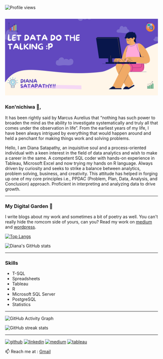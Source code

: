 ![Profile views](https://gpvc.arturio.dev/dianas11)  

![data](https://github.com/dianas11/dianas11/blob/main/DIANA%20SATAPATHY!!.png)
-------------------------------------------------------------------------------------------------------------------------------------------------------------------------
### Kon'nichiwa 👋, 

It has been rightly said by Marcus Aurelius that “nothing has such power to broaden the mind as the ability to investigate systematically and truly all that comes under the observation in life”.
From the earliest years of my life, I have been always intrigued by everything that would happen around and held a penchant for making things work and solving problems.

Hello, I am Diana Satapathy, an inquisitive soul and a process-oriented individual with a keen interest in the field of data analytics and wish to make a career in the same.
A competent SQL coder with hands-on experience in Tableau, Microsoft Excel and now trying my hands on R language. Always driven by curiosity and seeks to strike a balance between analytics, problem solving, business, and creativity. This attitude has helped in forging up one of my core principles i.e., PPDAC (Problem, Plan, Data, Analysis, and Conclusion) approach. Proficient in interpreting and analyzing data to drive growth.


---------------------------------------------------------------------------------------------


### My Digital Garden 🌱

I write blogs about my work and sometimes a bit of poetry as well. 
You can't really hide the romcom side of yours, can you?
Read my work on [medium](https://dianasatapathy.medium.com/)  and  [wordpress](https://theinsanemess.wordpress.com/).


[![Top Langs](https://github-readme-stats.vercel.app/api/top-langs/?username=dianas11)](https://github.com/dianas11/github-readme-stats)

![Diana's GitHub stats](https://github-readme-stats.vercel.app/api?username=dianas11&show_icons=true&theme=radical)



--------------------------------------------------------------------------------------------------------------


### Skills 
* T-SQL
* Spreadsheets
* Tableau
* R 
* Microsoft SQL Server
* PostgreSQL
* Statistics


------------------------------------------------------------------------------------------------------------------------------------------------------------------------


![GitHub Activity Graph](https://activity-graph.herokuapp.com/graph?username=dianas11)  

![GitHub streak stats](https://github-readme-streak-stats.herokuapp.com/?user=dianas11)  


-----------------------------------------------------------------------------------------------------------------------------------------------------------------------


[<img src='https://cdn.jsdelivr.net/npm/simple-icons@3.0.1/icons/github.svg' alt='github' height='40'>](https://github.com/dianas11)   [<img src='https://cdn.jsdelivr.net/npm/simple-icons@3.0.1/icons/linkedin.svg' alt='linkedin' height='40'>](https://www.linkedin.com/in/https://www.linkedin.com/in/dianas11/)  [<img src='https://cdn.jsdelivr.net/npm/simple-icons@3.0.1/icons/medium.svg' alt='medium' height='40'>](https://dianasatapathy.medium.com/)   [<img src='https://cdn.jsdelivr.net/npm/simple-icons@3.0.1/icons/tableau.svg' alt='tableau' height='40'>](https://public.tableau.com/app/profile/diana.satapathy)  



 📫 Reach me at : [Gmail](dianasatapathy186@gmail.com) 


